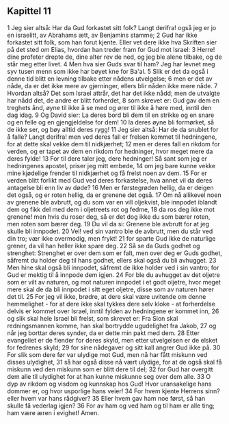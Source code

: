 ## Kapittel 11

1 Jeg sier altså: Har da Gud forkastet sitt folk? Langt derifra! også jeg er jo en israelitt, av Abrahams ætt, av Benjamins stamme;
2 Gud har ikke forkastet sitt folk, som han forut kjente. Eller vet dere ikke hva Skriften sier på det sted om Elias, hvordan han treder fram for Gud mot Israel:
3 Herre! dine profeter drepte de, dine alter rev de ned, og jeg ble alene tilbake, og de står meg etter livet.
4 Men hva sier Guds svar til ham? Jeg har levnet meg syv tusen menn som ikke har bøyet kne for Ba'al.
5 Slik er det da også i denne tid blitt en levning tilbake etter nådens utvelgelse;
6 men er det av nåde, da er det ikke mere av gjerninger, ellers blir nåden ikke mere nåde.
7 Hvordan altså? Det som Israel attrår, det har det ikke nådd; men de utvalgte har nådd det, de andre er blitt forherdet,
8 som skrevet er: Gud gav dem en treghets ånd, øyne til ikke å se med og ører til ikke å høre med, inntil den dag idag.
9 Og David sier: La deres bord bli dem til en strikke og en snare og en felle og en gjengjeldelse for dem!
10 la deres øyne bli formørket, så de ikke ser, og bøy alltid deres rygg!
11 Jeg sier altså: Har de da snublet for å falle? Langt derifra! men ved deres fall er frelsen kommet til hedningene, for at dette skal vekke dem til nidkjærhet;
12 men er deres fall en rikdom for verden, og er tapet av dem en rikdom for hedninger, hvor meget mere da deres fylde!
13 For til dere taler jeg, dere hedninger! Så sant som jeg er hedningenes apostel, priser jeg mitt embede,
14 om jeg bare kunne vekke mine kjødelige frender til nidkjærhet og få frelst noen av dem.
15 For er verden blitt forlikt med Gud ved deres forkastelse, hva annet vil da deres antagelse bli enn liv av døde?
16 Men er førstegrøden hellig, da er deigen det også, og er roten hellig, da er grenene det også.
17 Om nå allikevel noen av grenene ble avbrutt, og du som var en vill oljekvist, ble innpodet iblandt dem og fikk del med dem i oljetreets rot og fedme,
18 da ros deg ikke mot grenene! men hvis du roser deg, så er det dog ikke du som bærer roten, men roten som bærer deg.
19 Du vil da si: Grenene ble avbrutt for at jeg skulle bli innpodet.
20 Vel! ved sin vantro ble de avbrutt, men du står ved din tro; vær ikke overmodig, men frykt!
21 for sparte Gud ikke de naturlige grener, da vil han heller ikke spare deg.
22 Så se da Guds godhet og strenghet: Strenghet er over dem som er falt, men over deg er Guds godhet, såfremt du holder deg til hans godhet, ellers skal også du bli avhugget.
23 Men hine skal også bli innpodet, såfremt de ikke holder ved i sin vantro; for Gud er mektig til å innpode dem igjen.
24 For ble du avhugget av det oljetre som er vilt av naturen, og mot naturen innpodet i et godt oljetre, hvor meget mere skal de da bli innpodet i sitt eget oljetre, disse som av naturen hører det til.
25 For jeg vil ikke, brødre, at dere skal være uvitende om denne hemmelighet - for at dere ikke skal tykkes dere selv kloke - at forherdelse delvis er kommet over Israel, inntil fylden av hedningene er kommet inn,
26 og slik skal hele Israel bli frelst, som skrevet er: Fra Sion skal redningsmannen komme, han skal bortrydde ugudelighet fra Jakob,
27 og når jeg borttar deres synder, da er dette min pakt med dem.
28 Etter evangeliet er de fiender for deres skyld, men etter utvelgelsen er de elsket for fedrenes skyld;
29 for sine nådegaver og sitt kall angrer Gud ikke på.
30 For slik som dere før var ulydige mot Gud, men nå har fått miskunn ved disses ulydighet,
31 så har også disse nå vært ulydige, for at de også skal få miskunn ved den miskunn som er blitt dere til del;
32 for Gud har overgitt dem alle til ulydighet for at han kunne miskunne seg over dem alle.
33 O dyp av rikdom og visdom og kunnskap hos Gud! Hvor uransakelige hans dommer er, og hvor usporlige hans veier!
34 For hvem kjente Herrens sinn? eller hvem var hans rådgiver?
35 Eller hvem gav ham noe først, så han skulle få vederlag igjen?
36 For av ham og ved ham og til ham er alle ting; ham være æren i evighet! Amen.
